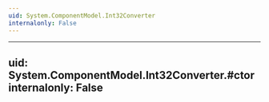 ```yaml
---
uid: System.ComponentModel.Int32Converter
internalonly: False
---
```


---
uid: System.ComponentModel.Int32Converter.#ctor
internalonly: False
---
